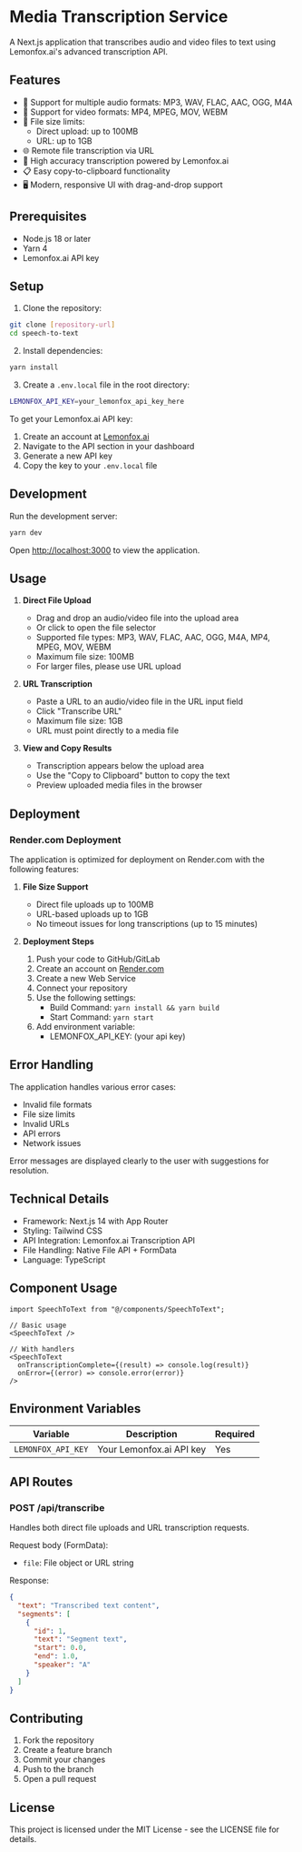 # Media Transcription Service

A Next.js application that transcribes audio and video files to text using Lemonfox.ai's advanced transcription API.

## Features

- 🎵 Support for multiple audio formats: MP3, WAV, FLAC, AAC, OGG, M4A
- 🎥 Support for video formats: MP4, MPEG, MOV, WEBM
- 📁 File size limits:
  - Direct upload: up to 100MB
  - URL: up to 1GB
- 🌐 Remote file transcription via URL
- 🎯 High accuracy transcription powered by Lemonfox.ai
- 📋 Easy copy-to-clipboard functionality
- 🖥️ Modern, responsive UI with drag-and-drop support

## Prerequisites

- Node.js 18 or later
- Yarn 4
- Lemonfox.ai API key

## Setup

1. Clone the repository:

```bash
git clone [repository-url]
cd speech-to-text
```

2. Install dependencies:

```bash
yarn install
```

3. Create a `.env.local` file in the root directory:

```bash
LEMONFOX_API_KEY=your_lemonfox_api_key_here
```

To get your Lemonfox.ai API key:

1. Create an account at [Lemonfox.ai](https://lemonfox.ai)
2. Navigate to the API section in your dashboard
3. Generate a new API key
4. Copy the key to your `.env.local` file

## Development

Run the development server:

```bash
yarn dev
```

Open [http://localhost:3000](http://localhost:3000) to view the application.

## Usage

1. **Direct File Upload**

   - Drag and drop an audio/video file into the upload area
   - Or click to open the file selector
   - Supported file types: MP3, WAV, FLAC, AAC, OGG, M4A, MP4, MPEG, MOV, WEBM
   - Maximum file size: 100MB
   - For larger files, please use URL upload

2. **URL Transcription**

   - Paste a URL to an audio/video file in the URL input field
   - Click "Transcribe URL"
   - Maximum file size: 1GB
   - URL must point directly to a media file

3. **View and Copy Results**
   - Transcription appears below the upload area
   - Use the "Copy to Clipboard" button to copy the text
   - Preview uploaded media files in the browser

## Deployment

### Render.com Deployment

The application is optimized for deployment on Render.com with the following features:

1. **File Size Support**
   - Direct file uploads up to 100MB
   - URL-based uploads up to 1GB
   - No timeout issues for long transcriptions (up to 15 minutes)

2. **Deployment Steps**
   1. Push your code to GitHub/GitLab
   2. Create an account on [Render.com](https://render.com)
   3. Create a new Web Service
   4. Connect your repository
   5. Use the following settings:
      - Build Command: `yarn install && yarn build`
      - Start Command: `yarn start`
   6. Add environment variable:
      - LEMONFOX_API_KEY: (your api key)

## Error Handling

The application handles various error cases:

- Invalid file formats
- File size limits
- Invalid URLs
- API errors
- Network issues

Error messages are displayed clearly to the user with suggestions for resolution.

## Technical Details

- Framework: Next.js 14 with App Router
- Styling: Tailwind CSS
- API Integration: Lemonfox.ai Transcription API
- File Handling: Native File API + FormData
- Language: TypeScript

## Component Usage

```tsx
import SpeechToText from "@/components/SpeechToText";

// Basic usage
<SpeechToText />

// With handlers
<SpeechToText
  onTranscriptionComplete={(result) => console.log(result)}
  onError={(error) => console.error(error)}
/>
```

## Environment Variables

| Variable           | Description              | Required |
| ------------------ | ------------------------ | -------- |
| `LEMONFOX_API_KEY` | Your Lemonfox.ai API key | Yes      |

## API Routes

### POST /api/transcribe

Handles both direct file uploads and URL transcription requests.

Request body (FormData):
- `file`: File object or URL string

Response:
```json
{
  "text": "Transcribed text content",
  "segments": [
    {
      "id": 1,
      "text": "Segment text",
      "start": 0.0,
      "end": 1.0,
      "speaker": "A"
    }
  ]
}
```

## Contributing

1. Fork the repository
2. Create a feature branch
3. Commit your changes
4. Push to the branch
5. Open a pull request

## License

This project is licensed under the MIT License - see the LICENSE file for details.
